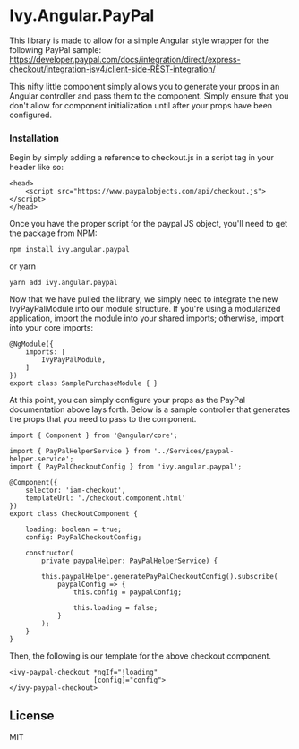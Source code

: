 ﻿# Ivy.Angular.PayPal

This library is made to allow for a simple Angular style wrapper for the following PayPal sample: https://developer.paypal.com/docs/integration/direct/express-checkout/integration-jsv4/client-side-REST-integration/

This nifty little component simply allows you to generate your props in an Angular controller and pass them to the component.  Simply ensure that you don't allow for component initialization until after your props have been configured.

### Installation

Begin by simply adding a reference to checkout.js in a script tag in your header like so:
```
<head>
    <script src="https://www.paypalobjects.com/api/checkout.js"></script>
</head>
```

Once you have the proper script for the paypal JS object, you'll need to get the package from NPM:
```
npm install ivy.angular.paypal
```
or yarn
```
yarn add ivy.angular.paypal
```

Now that we have pulled the library, we simply need to integrate the new IvyPayPalModule into our module structure.  If you're using a modularized application, import the module into your shared imports; otherwise, import into your core imports:
```
@NgModule({
    imports: [
        IvyPayPalModule,
    ]
})
export class SamplePurchaseModule { }
```

At this point, you can simply configure your props as the PayPal documentation above lays forth.  Below is a sample controller that generates the props that you need to pass to the component.
```
import { Component } from '@angular/core';

import { PayPalHelperService } from '../Services/paypal-helper.service';
import { PayPalCheckoutConfig } from 'ivy.angular.paypal';

@Component({
    selector: 'iam-checkout',
    templateUrl: './checkout.component.html'
})
export class CheckoutComponent {

    loading: boolean = true;
    config: PayPalCheckoutConfig;

    constructor(
        private paypalHelper: PayPalHelperService) {

        this.paypalHelper.generatePayPalCheckoutConfig().subscribe(
            paypalConfig => {
                this.config = paypalConfig;

                this.loading = false;
            }
        );
    }
}
```

Then, the following is our template for the above checkout component.
```
<ivy-paypal-checkout *ngIf="!loading"
                     [config]="config">
</ivy-paypal-checkout>
```

License
----

MIT

